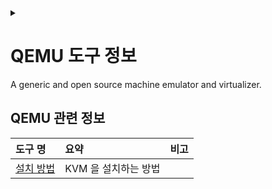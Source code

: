 <link rel="stylesheet" type="text/css" href="/css/header.css">
<link rel="stylesheet" type="text/css" href="/css/bootstrap/5.3.0-alpha1/bootstrap.css">
<div class="sticky-top bg-white pt-1 pb-2" id="header-div-max"></div>
<details id="display-none"><summary></summary>
  <script src="/js/header.js" defer="defer"></script>
  <script src="/js/table/numbering.js" defer="defer"></script>
  <script src="/js/bootstrap/5.3.0-alpha1/bootstrap.bundle.js" defer="defer"></script>
</details>

# QEMU 도구 정보

<!-- TODO: QEMU-->
A generic and open source machine emulator and virtualizer.

## QEMU 관련 정보

| 도구 명 | 요약 | 비고 |
| :--- | :--- | :--- |
| [설치 방법](./installation "https://max-jayee.github.io/software_tools/kernel-based_virtual_machine/installation") | KVM 을 설치하는 방법 |  |
